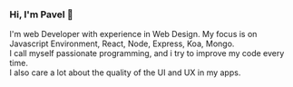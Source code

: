 ### Hi, I'm Pavel 🙌
  I'm web Developer with experience in Web Design. My focus is on Javascript Environment, React, Node, Express, Koa, Mongo.<br>
  I call myself passionate programming, and i try to improve my code every time. <br>
  I also care a lot about the quality of the UI and UX in my apps.


